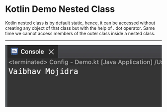 # Kotlin Demo Nested Class

Kotlin nested class is by default static, hence, it can be accessed without creating any object of that class but with the help of . dot operator. Same time we cannot access members of the outer class inside a nested class.
___

[![Vaibhav Mojidra - 1.jpeg](https://raw.githubusercontent.com/VaibhavMojidra/Kotlin---Demo-Nested-Class/master/output/1.jpeg "Vaibhav Mojidra")](https://vaibhavmojidra.github.io/site/)